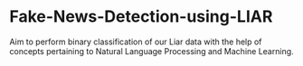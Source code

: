 # Fake-News-Detection-using-LIAR
Aim to perform binary classification of our Liar data with the help of concepts pertaining to Natural Language Processing and Machine Learning. 
